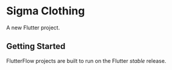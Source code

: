 # Sigma Clothing

A new Flutter project.

## Getting Started

FlutterFlow projects are built to run on the Flutter _stable_ release.

